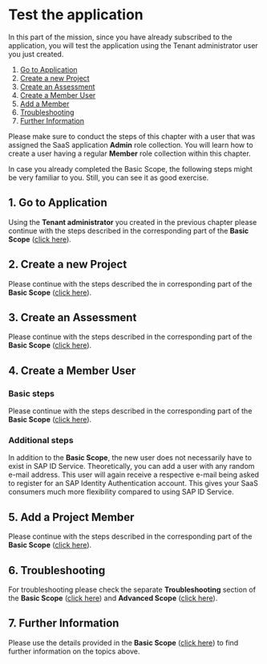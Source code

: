 # Test the application

In this part of the mission, since you have already subscribed to the application, you will test the application using the Tenant administrator user you just created.

1. [Go to Application](#1-Go-to-Application)
2. [Create a new Project](#2-Create-a-new-Project)
3. [Create an Assessment](#3-Create-an-Assessment)
4. [Create a Member User](#4-Create-a-Member-User)
5. [Add a Member](#5-Add-a-Project-Member)
6. [Troubleshooting](#6-Troubleshooting)
7. [Further Information](#7-Further-Information)

Please make sure to conduct the steps of this chapter with a user that was assigned the SaaS application **Admin** role collection. You will learn how to create a user having a regular **Member** role collection within this chapter. 

In case you already completed the Basic Scope, the following steps might be very familiar to you. Still, you can see it as good exercise. 


## 1. Go to Application

Using the **Tenant administrator** you created in the previous chapter please continue with the steps described in the corresponding part of the **Basic Scope** ([click here](../../2-basic/6-test-the-application/README.md#1-Go-to-application)). 


## 2. Create a new Project

Please continue with the steps described the in corresponding part of the **Basic Scope** ([click here](../../2-basic/6-test-the-application/README.md#2-create-a-new-project)). 


## 3. Create an Assessment

Please continue with the steps described in the corresponding part of the **Basic Scope** ([click here](../../2-basic/6-test-the-application/README.md#3-create-an-assessment)). 


## 4. Create a Member User

### Basic steps

Please continue with the steps described in the corresponding part of the **Basic Scope** ([click here](../../2-basic/6-test-the-application/README.md#4-create-a-member-user)). 

### Additional steps

In addition to the **Basic Scope**, the new user does not necessarily have to exist in SAP ID Service. Theoretically, you can add a user with any random e-mail address. This user will again receive a respective e-mail being asked to register for an SAP Identity Authentication account. This gives your SaaS consumers much more flexibility compared to using SAP ID Service. 


## 5. Add a Project Member

Please continue with the steps described in the corresponding part of the **Basic Scope** ([click here](../../2-basic/6-test-the-application/README.md#5-add-a-member-to-project)). 


## 6. Troubleshooting

For troubleshooting please check the separate **Troubleshooting** section of the **Basic Scope** ([click here](../../2-basic/10-troubleshooting/README.md)) and **Advanced Scope** ([click here](../9-troubleshooting/README.md)).


## 7. Further Information

Please use the details provided in the **Basic Scope** ([click here](../../2-basic/6-test-the-application/README.md#7-further-information)) to find further information on the topics above. 
